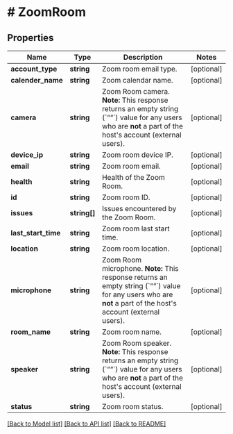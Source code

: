 # # ZoomRoom

## Properties

Name | Type | Description | Notes
------------ | ------------- | ------------- | -------------
**account_type** | **string** | Zoom room email type. | [optional]
**calender_name** | **string** | Zoom calendar name. | [optional]
**camera** | **string** | Zoom Room camera.  **Note:** This response returns an empty string (&#x60;““&#x60;) value for any users who are **not** a part of the host&#39;s account (external users). | [optional]
**device_ip** | **string** | Zoom room device IP. | [optional]
**email** | **string** | Zoom room email. | [optional]
**health** | **string** | Health of the Zoom Room. | [optional]
**id** | **string** | Zoom room ID. | [optional]
**issues** | **string[]** | Issues encountered by the Zoom Room. | [optional]
**last_start_time** | **string** | Zoom room last start time. | [optional]
**location** | **string** | Zoom room location. | [optional]
**microphone** | **string** | Zoom Room microphone.  **Note:** This response returns an empty string (&#x60;““&#x60;) value for any users who are **not** a part of the host&#39;s account (external users). | [optional]
**room_name** | **string** | Zoom room name. | [optional]
**speaker** | **string** | Zoom Room speaker.  **Note:** This response returns an empty string (&#x60;““&#x60;) value for any users who are **not** a part of the host&#39;s account (external users). | [optional]
**status** | **string** | Zoom room status. | [optional]

[[Back to Model list]](../../README.md#models) [[Back to API list]](../../README.md#endpoints) [[Back to README]](../../README.md)

